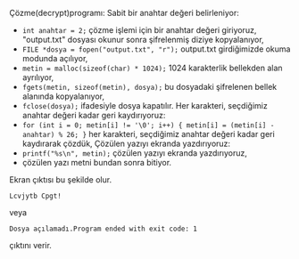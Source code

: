 Çözme(decrypt)programı:
Sabit bir anahtar değeri belirleniyor:
   - `int anahtar = 2;` çözme işlemi için bir anahtar değeri giriyoruz,
"output.txt" dosyası okunur sonra şifrelenmiş diziye kopyalanıyor,
   - `FILE *dosya = fopen("output.txt", "r");` output.txt girdiğimizde okuma modunda açılıyor,
   - `metin = malloc(sizeof(char) * 1024);` 1024 karakterlik bellekden alan ayrılıyor,
   - `fgets(metin, sizeof(metin), dosya);` bu dosyadaki şifrelenen bellek alanında kopyalanıyor,
   - `fclose(dosya);` ifadesiyle dosya kapatılır.
Her karakteri, seçdiğimiz anahtar değeri kadar geri kaydırıyoruz:
   - `for (int i = 0; metin[i] != '\0'; i++) { metin[i] = (metin[i] - anahtar) % 26; }` her karakteri, seçdiğimiz anahtar değeri kadar geri kaydırarak çözdük,
Çözülen yazıyı ekranda yazdırıyoruz:
   - `printf("%s\n", metin);` çözülen yazıyı ekranda yazdırıyoruz,
   - çözülen yazı metni bundan sonra bitiyor.

Ekran çıktısı bu şekilde olur.

    Lcvjytb Cpgt!
veya 

 `Dosya açılamadı.Program ended with exit code: 1`

çıktını verir.
